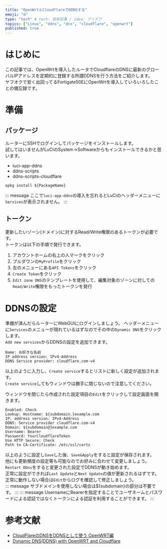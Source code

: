 ```yaml
---
title: "OpenWrtとCloudflareでDDNSする"
emoji: "🌐" 
type: "tech" # tech: 技術記事 / idea: アイデア
topics: ["Linux", "ddns", "dns", "cloudflare", "openwrt"]
published: true
---
```


# はじめに
この記事では、OpenWrtを導入したルータでCloudflareのDNSに最新のグローバルIPアドレスを定期的に登録する所謂DDNSを行う方法をご紹介します。  
ヤフオクで安く出回ってるFortigate50EにOpenWrtを導入していろいろしたことの備忘録です。

# 準備
## パッケージ
ルーターにSSHでログインしてパッケージをインストールします。  
試してはいませんがLuCiのSystem→Softwareからもインストールできるかと思います。
- luci-app-ddns
- ddns-scripts
- ddns-scripts-cloudflare
```
opkg install ${PackageName}
```
::: message
ここで``luci-app-ddns``の導入を忘れるとLuCiのヘッダーメニューに``Services``が表示されません。
:::

## トークン
更新したいゾーン(ドメイン)に対するRead/Write権限のあるトークンが必要です。  
トークンは以下の手順で発行できます。  
1. アカウントホームの右上の人マークをクリック
2. プルダウンの``MyProfile``をクリック
3. 左のメニューにある``API Tokens``をクリック
4. ``Create Token``をクリック
5. ``Edit zone DNS``のテンプレートを使用して、編集対象のゾーンに対しての``Read/Write``権限をもったトークンを発行

# DDNSの設定
準備が済んだらルーターにWebGUIにログインしましょう。
ヘッダーメニューに``Services``のメニューが現れているはずなのでその中の``Dynamic DNS``をクリックします。  
``Add new services``からDDNSの設定を追加できます。  
```
Name: お好きな名前
IP address version: IPv4-Address
DDNS Service provider: cloudflare.com-v4
```
以上のように入力し、``Create service``するとリストに新しく設定が追加されます。  
``Create service``してもウィンドウは勝手に閉じないので注意してください。    

ウィンドウを閉じたら作成された設定項目の``Edit``をクリックして設定画面を開きます。  
```
Enabled: Check
Lookup: Hostname: ${subdomain.}example.com
IP: address version: IPv4-Address
DDNS: Service provider cloudflare.com-v4
Domain: ${subdomain@}example.com
Username: Bearer
Password: YourCloudflareToken
Use HTTP Secure: Check
Path to CA-Certificate: /etc/ssl/certs
```
以上のように設定し``Save``した後、``Save&Apply``をすると設定が保存されます。  
他にも更新頻度の設定等も可能なのでお好みに合わせて変更しましょう。  
``Restart DDns``をすると変更された設定でDDNSが動き始めます。  
正常に設定ができれば``Last Update``と``Next Update``の値が更新されるはずです。  
正常に動作しない場合は``Edit``からログを確認して修正しましょう。  
::: message
サブドメインを使用しない場合は${subdomain}の部分は不要です。
:::
::: message
UsernameにBearerを指定することでユーザネームとパスワードによる認証ではなくトークンによる認証を利用することができます。
:::

# 参考文献

- [CloudFlareのDNSをDDNSとして使う OpenWRT編](https://intinfinity.com/index.php/archives/107)
- [Dynamic DNS(DDNS) with OpenWRT and Cloudflare](https://alexskra.com/blog/dynamc-dnsddns-with-openwrt-and-cloudflare/)